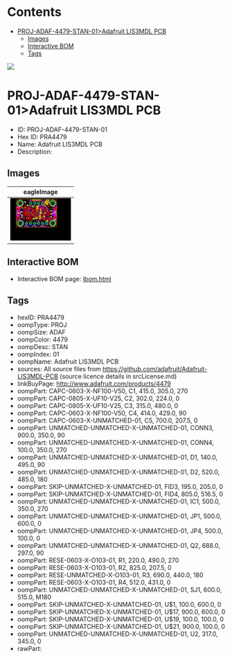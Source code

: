 



Contents
========

* [PROJ-ADAF-4479-STAN-01>Adafruit LIS3MDL PCB](#proj-adaf-4479-stan-01adafruit-lis3mdl-pcb)
	* [Images](#images)
	* [Interactive BOM](#interactive-bom)
	* [Tags](#tags)
  
![][im]
# PROJ-ADAF-4479-STAN-01>Adafruit LIS3MDL PCB

- ID: PROJ-ADAF-4479-STAN-01
- Hex ID: PRA4479
- Name: Adafruit LIS3MDL PCB
- Description: 

## Images
  
  

|eagleImage|
| :---: |
|[![eagleImage](eagleImage_140.png)](eagleImage_600.png)|

## Interactive BOM

- Interactive BOM page: [ibom.html](kicad/bom/ibom.html)

## Tags

- hexID: PRA4479
- oompType: PROJ
- oompSize: ADAF
- oompColor: 4479
- oompDesc: STAN
- oompIndex: 01
- oompName: Adafruit LIS3MDL PCB
- sources: All source files from https://github.com/adafruit/Adafruit-LIS3MDL-PCB (source licence details in srcLicense.md)
- linkBuyPage: http://www.adafruit.com/products/4479
- oompPart: CAPC-0603-X-NF100-V50, C1, 415.0, 305.0, 270
- oompPart: CAPC-0805-X-UF10-V25, C2, 302.0, 224.0, 0
- oompPart: CAPC-0805-X-UF10-V25, C3, 315.0, 480.0, 0
- oompPart: CAPC-0603-X-NF100-V50, C4, 414.0, 429.0, 90
- oompPart: CAPC-0603-X-UNMATCHED-01, C5, 700.0, 207.5, 0
- oompPart: UNMATCHED-UNMATCHED-X-UNMATCHED-01, CONN3, 900.0, 350.0, 90
- oompPart: UNMATCHED-UNMATCHED-X-UNMATCHED-01, CONN4, 100.0, 350.0, 270
- oompPart: UNMATCHED-UNMATCHED-X-UNMATCHED-01, D1, 140.0, 495.0, 90
- oompPart: UNMATCHED-UNMATCHED-X-UNMATCHED-01, D2, 520.0, 485.0, 180
- oompPart: SKIP-UNMATCHED-X-UNMATCHED-01, FID3, 195.0, 205.0, 0
- oompPart: SKIP-UNMATCHED-X-UNMATCHED-01, FID4, 805.0, 516.5, 0
- oompPart: UNMATCHED-UNMATCHED-X-UNMATCHED-01, IC1, 500.0, 350.0, 270
- oompPart: UNMATCHED-UNMATCHED-X-UNMATCHED-01, JP1, 500.0, 600.0, 0
- oompPart: UNMATCHED-UNMATCHED-X-UNMATCHED-01, JP4, 500.0, 100.0, 0
- oompPart: UNMATCHED-UNMATCHED-X-UNMATCHED-01, Q2, 688.0, 297.0, 90
- oompPart: RESE-0603-X-O103-01, R1, 220.0, 490.0, 270
- oompPart: RESE-0603-X-O103-01, R2, 825.0, 207.5, 0
- oompPart: RESE-UNMATCHED-X-O103-01, R3, 690.0, 440.0, 180
- oompPart: RESE-0603-X-O103-01, R4, 512.0, 431.0, 0
- oompPart: UNMATCHED-UNMATCHED-X-UNMATCHED-01, SJ1, 600.0, 515.0, M180
- oompPart: SKIP-UNMATCHED-X-UNMATCHED-01, U$1, 100.0, 600.0, 0
- oompPart: SKIP-UNMATCHED-X-UNMATCHED-01, U$17, 900.0, 600.0, 0
- oompPart: SKIP-UNMATCHED-X-UNMATCHED-01, U$19, 100.0, 100.0, 0
- oompPart: SKIP-UNMATCHED-X-UNMATCHED-01, U$21, 900.0, 100.0, 0
- oompPart: UNMATCHED-UNMATCHED-X-UNMATCHED-01, U2, 317.0, 345.0, 0
- rawPart: 



[im]: eagleImage_450.png
